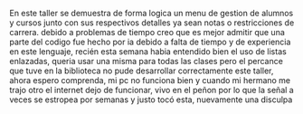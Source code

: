 En este taller se demuestra de forma logica un menu de gestion de alumnos y cursos junto con sus respectivos detalles ya sean notas o restricciones de carrera.
debido a problemas de tiempo creo que es mejor admitir que una parte del codigo fue hecho por ia debido a falta de tiempo y de experiencia en este lenguaje, recién esta semana habia entendido bien el uso de listas enlazadas, queria usar una misma para todas las clases pero el percance que tuve en la biblioteca no pude desarrollar correctamente este taller, ahora espero comprenda, mi pc no funciona bien y cuando mi hermano me trajo otro el internet dejo de funcionar, vivo en el peñon por lo que la señal a veces se estropea por semanas y justo tocó esta, nuevamente una disculpa  
